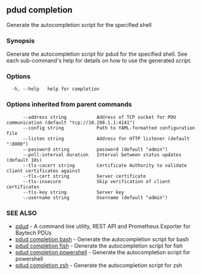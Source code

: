 ## pdud completion

Generate the autocompletion script for the specified shell

### Synopsis

Generate the autocompletion script for pdud for the specified shell.
See each sub-command's help for details on how to use the generated script.


### Options

```
  -h, --help   help for completion
```

### Options inherited from parent commands

```
      --address string           Address of TCP socket for PDU communication (default "tcp://10.208.1.1:4141")
      --config string            Path to YAML-formatted configuration file
      --listen string            Address for HTTP listener (default ":8080")
      --password string          password (default "admin")
      --poll-interval duration   Interval between status updates (default 10s)
      --tls-cacert string        Certificate Authority to validate client certificates against
      --tls-cert string          Server certificate
      --tls-insecure             Skip verification of client certificates
      --tls-key string           Server key
      --username string          Username (default "admin")
```

### SEE ALSO

* [pdud](pdud.md)	 - A command line utility, REST API and Prometheus Exporter for Baytech PDUs
* [pdud completion bash](pdud_completion_bash.md)	 - Generate the autocompletion script for bash
* [pdud completion fish](pdud_completion_fish.md)	 - Generate the autocompletion script for fish
* [pdud completion powershell](pdud_completion_powershell.md)	 - Generate the autocompletion script for powershell
* [pdud completion zsh](pdud_completion_zsh.md)	 - Generate the autocompletion script for zsh

